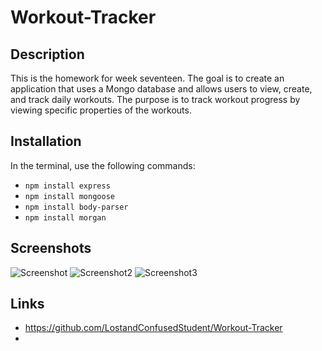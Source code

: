 # Workout-Tracker

## Description

This is the homework for week seventeen. The goal is to create an application that uses a Mongo database and allows users to view, create, and track daily workouts. The purpose is to track workout progress by viewing specific properties of the workouts.

## Installation

In the terminal, use the following commands:

* `npm install express`
* `npm install mongoose`
* `npm install body-parser`
* `npm install morgan`

## Screenshots

![Screenshot](public/assets/images/Screenshot.png)
![Screenshot2](public/assets/images/Screenshot2.png)
![Screenshot3](public/assets/images/Screenshot3.png)

## Links

* https://github.com/LostandConfusedStudent/Workout-Tracker
* 